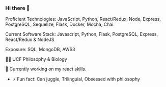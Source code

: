 ### Hi there 👋




Proficient Technologies: JavaScript, Python, React/Redux, Node, Express, PostgreSQL, Sequelize, Flask, Docker, Mocha, Chai.

Current Software Stack: Javascript, Python, Flask, PostgreSQL, Express, React/Redux & NodeJS

Exposure: SQL, MongoDB, AWS3

👨‍🎓 UCF Philosophy & Biology

📜 Currently working on my react skills.


- ⚡ Fun fact: Can juggle, Trilinguial, Obsessed with philosophy

